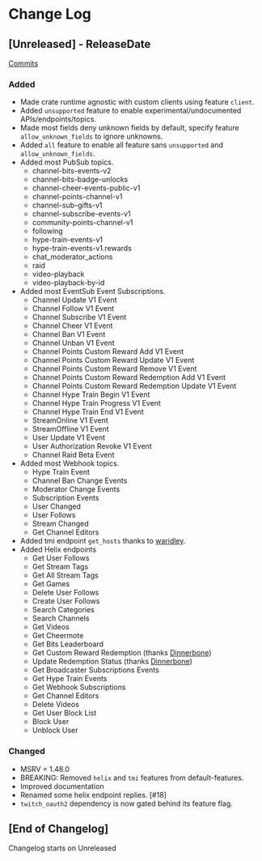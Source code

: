 # Change Log

<!-- next-header -->

## [Unreleased] - ReleaseDate

[Commits](https://github.com/Emilgardis/twitch_api2/compare/v0.4.1...Unreleased)

### Added

* Made crate runtime agnostic with custom clients using feature `client`.
* Added `unsupported` feature to enable experimental/undocumented APIs/endpoints/topics.
* Made most fields deny unknown fields by default, specify feature `allow_unknown_fields` to ignore unknowns.
* Added `all` feature to enable all feature sans `unsupported` and `allow_unknown_fields`.
* Added most PubSub topics.
    - channel-bits-events-v2
    - channel-bits-badge-unlocks
    - channel-cheer-events-public-v1
    - channel-points-channel-v1
    - channel-sub-gifts-v1
    - channel-subscribe-events-v1
    - community-points-channel-v1
    - following
    - hype-train-events-v1
    - hype-train-events-v1.rewards
    - chat_moderator_actions
    - raid
    - video-playback
    - video-playback-by-id
* Added most EventSub Event Subscriptions.
    - Channel Update V1 Event
    - Channel Follow V1 Event
    - Channel Subscribe V1 Event
    - Channel Cheer V1 Event
    - Channel Ban V1 Event
    - Channel Unban V1 Event
    - Channel Points Custom Reward Add V1 Event
    - Channel Points Custom Reward Update V1 Event
    - Channel Points Custom Reward Remove V1 Event
    - Channel Points Custom Reward Redemption Add V1 Event
    - Channel Points Custom Reward Redemption Update V1 Event
    - Channel Hype Train Begin V1 Event
    - Channel Hype Train Progress V1 Event
    - Channel Hype Train End V1 Event
    - StreamOnline V1 Event
    - StreamOffline V1 Event
    - User Update V1 Event
    - User Authorization Revoke V1 Event
    - Channel Raid Beta Event
* Added most Webhook topics.
    - Hype Train Event
    - Channel Ban Change Events
    - Moderator Change Events
    - Subscription Events
    - User Changed
    - User Follows
    - Stream Changed
    - Get Channel Editors
* Added tmi endpoint `get_hosts` thanks to [waridley](https://github.com/Waridley).
* Added Helix endpoints
    - Get User Follows
    - Get Stream Tags
    - Get All Stream Tags
    - Get Games
    - Delete User Follows
    - Create User Follows
    - Search Categories
    - Search Channels
    - Get Videos
    - Get Cheermote
    - Get Bits Leaderboard
    - Get Custom Reward Redemption (thanks [Dinnerbone](https://github.com/Dinnerbone))
    - Update Redemption Status (thanks [Dinnerbone](https://github.com/Dinnerbone))
    - Get Broadcaster Subscriptions Events
    - Get Hype Train Events
    - Get Webhook Subscriptions
    - Get Channel Editors
    - Delete Videos
    - Get User Block List
    - Block User
    - Unblock User

### Changed

* MSRV = 1.48.0
* BREAKING: Removed `helix` and `tmi` features from default-features.
* Improved documentation
* Renamed some helix endpoint replies. [#18]
* `twitch_oauth2` dependency is now gated behind its feature flag.

## [End of Changelog] 

Changelog starts on Unreleased